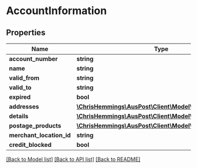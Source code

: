 # AccountInformation

## Properties
Name | Type | Description | Notes
------------ | ------------- | ------------- | -------------
**account_number** | **string** |  | [optional] 
**name** | **string** |  | [optional] 
**valid_from** | **string** |  | [optional] 
**valid_to** | **string** |  | [optional] 
**expired** | **bool** |  | [optional] 
**addresses** | [**\ChrisHemmings\AusPost\Client\Model\Address[]**](Address.md) |  | [optional] 
**details** | [**\ChrisHemmings\AusPost\Client\Model\AccountDetails**](AccountDetails.md) |  | [optional] 
**postage_products** | [**\ChrisHemmings\AusPost\Client\Model\PostageProducts[]**](PostageProducts.md) |  | [optional] 
**merchant_location_id** | **string** |  | [optional] 
**credit_blocked** | **bool** |  | [optional] 

[[Back to Model list]](../../README.md#documentation-for-models) [[Back to API list]](../../README.md#documentation-for-api-endpoints) [[Back to README]](../../README.md)

